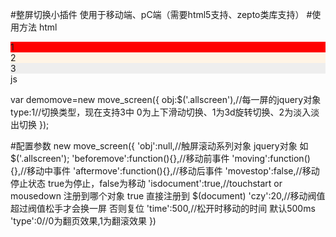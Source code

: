 #整屏切换小插件
使用于移动端、pC端（需要html5支持、zepto类库支持）
#使用方法
html

<div class="main">
    <section class="allscreen pa active" style="background:red">
        1
    </section>
    <section class="allscreen pa" style="background-color:#fff4e5">
        2
    </section>
    <section class="allscreen pa"  style="background:#EEE">
        3
    </section>
</div>
js

var demomove=new move_screen({
    obj:$('.allscreen'),//每一屏的jquery对象
    type:1//切换类型，现在支持3中 0为上下滑动切换、1为3d旋转切换、2为淡入淡出切换
});


#配置参数
new move_screen({
	'obj':null,//触屏滚动系列对象 jquery对象 如 $('.allscreen');
	'beforemove':function(){},//移动前事件
	'moving':function(){},//移动中事件
	'aftermove':function(){},//移动后事件
	'movestop':false,//移动停止状态 true为停止，false为移动
	'isdocument':true,//touchstart or mousedown 注册到哪个对象 true 直接注册到 $(document)
	'czy':20,//移动阀值 超过阀值松手才会换一屏 否则复位
	'time':500,//松开时移动的时间 默认500ms
	'type':0//0为翻页效果,1为翻滚效果
})